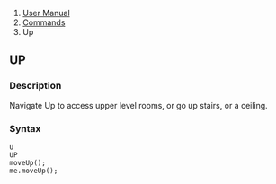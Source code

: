 <ol class="breadcrumb">
  <li><a href="#/docs/contents">User Manual</a></li>
  <li><a href="#/docs/commands">Commands</a></li>
  <li class="active">Up</li>
</ol>

## UP

### Description

Navigate Up to access upper level rooms, or go up stairs, or a ceiling.

### Syntax

    U
    UP
    moveUp();
    me.moveUp();





